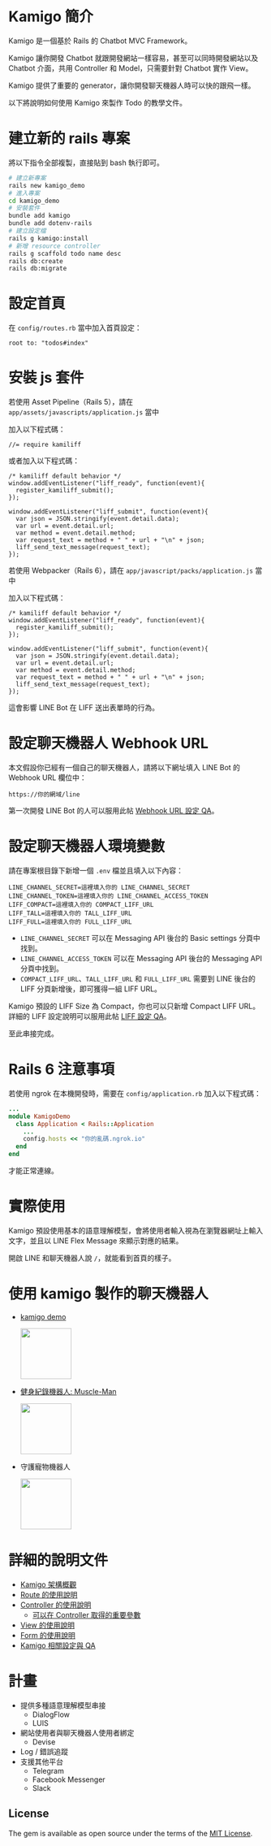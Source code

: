 # Kamigo 簡介
Kamigo 是一個基於 Rails 的 Chatbot MVC Framework。

Kamigo 讓你開發 Chatbot 就跟開發網站一樣容易，甚至可以同時開發網站以及 Chatbot 介面，共用 Controller 和 Model，只需要針對 Chatbot 實作 View。

Kamigo 提供了重要的 generator，讓你開發聊天機器人時可以快的跟飛一樣。

以下將說明如何使用 Kamigo 來製作 Todo 的教學文件。

# 建立新的 rails 專案
將以下指令全部複製，直接貼到 bash 執行即可。

```bash
# 建立新專案
rails new kamigo_demo
# 進入專案
cd kamigo_demo
# 安裝套件
bundle add kamigo
bundle add dotenv-rails
# 建立設定檔
rails g kamigo:install
# 新增 resource controller
rails g scaffold todo name desc
rails db:create
rails db:migrate
```

# 設定首頁
在 `config/routes.rb` 當中加入首頁設定：

```
root to: "todos#index"
```

# 安裝 js 套件

若使用 Asset Pipeline（Rails 5），請在 `app/assets/javascripts/application.js` 當中

加入以下程式碼：

```
//= require kamiliff
```

或者加入以下程式碼：

```
/* kamiliff default behavior */
window.addEventListener("liff_ready", function(event){
  register_kamiliff_submit();
});

window.addEventListener("liff_submit", function(event){
  var json = JSON.stringify(event.detail.data);
  var url = event.detail.url;
  var method = event.detail.method;
  var request_text = method + " " + url + "\n" + json;
  liff_send_text_message(request_text);
});
```

若使用 Webpacker（Rails 6），請在 `app/javascript/packs/application.js` 當中

加入以下程式碼：

```
/* kamiliff default behavior */
window.addEventListener("liff_ready", function(event){
  register_kamiliff_submit();
});

window.addEventListener("liff_submit", function(event){
  var json = JSON.stringify(event.detail.data);
  var url = event.detail.url;
  var method = event.detail.method;
  var request_text = method + " " + url + "\n" + json;
  liff_send_text_message(request_text);
});
```

這會影響 LINE Bot 在 LIFF 送出表單時的行為。

# 設定聊天機器人 Webhook URL
本文假設你已經有一個自己的聊天機器人，請將以下網址填入 LINE Bot 的 Webhook URL 欄位中：

```
https://你的網域/line
```

第一次開發 LINE Bot 的人可以服用此帖 [Webhook URL 設定 QA](/doc/06_setting.md#Webhook-URL-設定-QA)。

# 設定聊天機器人環境變數
請在專案根目錄下新增一個 `.env` 檔並且填入以下內容：

```
LINE_CHANNEL_SECRET=這裡填入你的 LINE_CHANNEL_SECRET
LINE_CHANNEL_TOKEN=這裡填入你的 LINE_CHANNEL_ACCESS_TOKEN
LIFF_COMPACT=這裡填入你的 COMPACT_LIFF_URL
LIFF_TALL=這裡填入你的 TALL_LIFF_URL
LIFF_FULL=這裡填入你的 FULL_LIFF_URL
```

- `LINE_CHANNEL_SECRET` 可以在 Messaging API 後台的 Basic settings 分頁中找到。
- `LINE_CHANNEL_ACCESS_TOKEN` 可以在 Messaging API 後台的 Messaging API 分頁中找到。
- `COMPACT_LIFF_URL`、`TALL_LIFF_URL` 和 `FULL_LIFF_URL` 需要到 LINE 後台的 LIFF 分頁新增後，即可獲得一組 LIFF URL。

Kamigo 預設的 LIFF Size 為 Compact，你也可以只新增 Compact LIFF URL。
詳細的 LIFF 設定說明可以服用此帖 [LIFF 設定 QA](/doc/06_setting.md#LIFF-設定-QA)。

至此串接完成。

# Rails 6 注意事項

若使用 ngrok 在本機開發時，需要在 `config/application.rb` 加入以下程式碼：

```ruby
...
module KamigoDemo
  class Application < Rails::Application
    ...
    config.hosts << "你的亂碼.ngrok.io"
  end
end
```

才能正常連線。

# 實際使用
Kamigo 預設使用基本的語意理解模型，會將使用者輸入視為在瀏覽器網址上輸入文字，並且以 LINE Flex Message 來顯示對應的結果。

開啟 LINE 和聊天機器人說 `/`，就能看到首頁的樣子。

# 使用 kamigo 製作的聊天機器人
- [kamigo demo](https://github.com/etrex/kamigo_demo)
  <p><img width="100" height="100" src="/doc/images/kamigo_demo_qrcode.png"></p>
- [健身紀錄機器人: Muscle-Man](https://github.com/louis70109/muscle_man)
  <p><img width="100" height="100" src="https://camo.githubusercontent.com/b8c51b15b20b159d356245277d079c04482acc01/68747470733a2f2f692e696d6775722e636f6d2f7534547675676e2e706e67"></p>
- 守護寵物機器人
  <p><img width="100" height="100" src="/doc/images/pet_loved_qrcode.png"></p>

# 詳細的說明文件
- [Kamigo 架構概觀](/doc/01_intro.md)
- [Route 的使用說明](/doc/02_route.md)
- [Controller 的使用說明](/doc/03_controller.md)
  - [可以在 Controller 取得的重要參數](/doc/03_controller.md#可以在-controller-取得的重要參數)
- [View 的使用說明](/doc/04_view.md)
- [Form 的使用說明](/doc/05_form.md)
- [Kamigo 相關設定與 QA](/doc/06_setting.md)

# 計畫
- 提供多種語意理解模型串接
  - DialogFlow
  - LUIS
- 網站使用者與聊天機器人使用者綁定
  - Devise
- Log / 錯誤追蹤
- 支援其他平台
  - Telegram
  - Facebook Messenger
  - Slack

## License
The gem is available as open source under the terms of the [MIT License](https://opensource.org/licenses/MIT).

